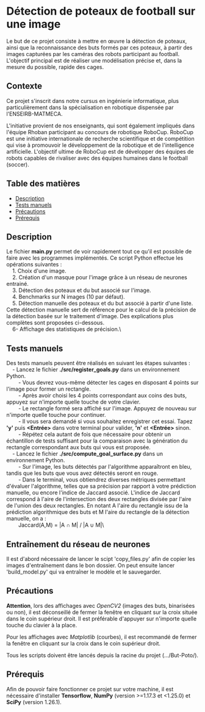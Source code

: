 # Détection de poteaux de football sur une image

Le but de ce projet consiste à mettre en œuvre la détection de poteaux, ainsi que la reconnaissance des buts formés par ces poteaux, à partir des images capturées par les caméras des robots participant au football.
L'objectif principal est de réaliser une modélisation précise et, dans la mesure du possible, rapide des cages.

## Contexte

Ce projet s'inscrit dans notre cursus en ingénierie informatique, plus particulièrement dans la spécialisation en robotique dispensée par l'ENSEIRB-MATMECA.

L'initiative provient de nos enseignants, qui sont également impliqués dans l'équipe Rhoban participant au concours de robotique RoboCup.
RoboCup est une initiative internationale de recherche scientifique et de compétition qui vise à promouvoir le développement de la robotique et de l'intelligence artificielle. L'objectif ultime de RoboCup est de développer des équipes de robots capables de rivaliser avec des équipes humaines dans le football (soccer).

## Table des matières

- [Description](#contexte)
- [Tests manuels](#tests-manuels)
- [Précautions](#précautions)
- [Prérequis](#prérequis)

## Description

Le fichier **main.py** permet de voir rapidement tout ce qu'il est possible de faire avec les programmes implémentés.
Ce script Python effectue les opérations suivantes :\
&nbsp;&nbsp;&nbsp;&nbsp;1. Choix d'une image. \
&nbsp;&nbsp;&nbsp;&nbsp;2. Création d'un masque pour l'image grâce à un réseau de neurones entrainé.\
&nbsp;&nbsp;&nbsp;&nbsp;3. Détection des poteaux et du but associé sur l'image.\
&nbsp;&nbsp;&nbsp;&nbsp;4. Benchmarks sur N images (10 par défaut).\
&nbsp;&nbsp;&nbsp;&nbsp;5. Détection manuelle des poteaux et du but associé à partir d'une liste. Cette détection manuelle sert de référence pour le calcul de la précision de la détection basée sur le traitement d'image. Des explications plus complètes sont proposées ci-dessous.\
&nbsp;&nbsp;&nbsp;&nbsp;6- Affichage des statistiques de précision.\

## Tests manuels

Des tests manuels peuvent être réalisés en suivant les étapes suivantes :\
&nbsp;&nbsp;&nbsp;&nbsp;- Lancez le fichier **./src/register_goals.py** dans un environnement Python.\
&nbsp;&nbsp;&nbsp;&nbsp;&nbsp;&nbsp;&nbsp;&nbsp;- Vous devrez vous-même détecter les cages en disposant 4 points sur l'image pour former un rectangle.\
&nbsp;&nbsp;&nbsp;&nbsp;&nbsp;&nbsp;&nbsp;&nbsp;- Après avoir choisi les 4 points correspondant aux coins des buts, appuyez sur n'importe quelle touche de votre clavier.\
&nbsp;&nbsp;&nbsp;&nbsp;&nbsp;&nbsp;&nbsp;&nbsp;- Le rectangle formé sera affiché sur l'image. Appuyez de nouveau sur n'importe quelle touche pour continuer.\
&nbsp;&nbsp;&nbsp;&nbsp;&nbsp;&nbsp;&nbsp;&nbsp;- Il vous sera demandé si vous souhaitez enregistrer cet essai. Tapez **'y'** puis **<Entrée>** dans votre terminal pour valider, **'n'** et **<Entrée>** sinon.\
&nbsp;&nbsp;&nbsp;&nbsp;&nbsp;&nbsp;&nbsp;&nbsp;- Répétez cela autant de fois que nécessaire pour obtenir un échantillon de tests suffisant pour la comparaison avec la génération du rectangle correspondant aux buts qui vous est proposée.\
&nbsp;&nbsp;&nbsp;&nbsp;- Lancez le fichier **./src/compute_goal_surface.py** dans un environnement Python.\
&nbsp;&nbsp;&nbsp;&nbsp;&nbsp;&nbsp;&nbsp;&nbsp;- Sur l'image, les buts détectés par l'algorithme apparaîtront en bleu, tandis que les buts que vous avez détectés seront en rouge.\
&nbsp;&nbsp;&nbsp;&nbsp;&nbsp;&nbsp;&nbsp;&nbsp;- Dans le terminal, vous obtiendrez diverses métriques permettant d'évaluer l'algorithme, telles que sa précision par rapport à votre prédiction manuelle, ou encore l'indice de Jaccard associé. L'indice de Jaccard correspond à l'aire de l'intersection des deux rectangles divisée par l'aire de l'union des deux rectangles. En notant A l'aire du rectangle issu de la prédiction algorithmique des buts et M l'aire du rectangle de la détection manuelle, on a :\
&nbsp;&nbsp;&nbsp;&nbsp;&nbsp;&nbsp;&nbsp;&nbsp;Jaccard(A,M) = |A ∩ M| / |A ∪ M|\

## Entraînement du réseau de neurones

Il est d'abord nécessaire de lancer le scipt 'copy_files.py' afin de copier les images d'entraînement dans le bon dossier.
On peut ensuite lancer 'build_model.py' qui va entraîner le modèle et le sauvegarder.

## Précautions

**Attention**, lors des affichages avec _OpenCV2_ (images des buts, binarisées ou non), il est déconseillé de fermer la fenêtre en cliquant sur la croix située dans le coin supérieur droit. Il est préférable d'appuyer sur n'importe quelle touche du clavier à la place.

Pour les affichages avec _Matplotlib_ (courbes), il est recommandé de fermer la fenêtre en cliquant sur la croix dans le coin supérieur droit.

Tous les scripts doivent être lancés depuis la racine du projet (.../But-Poto/).

## Prérequis

Afin de pouvoir faire fonctionner ce projet sur votre machine, il est nécessaire d'installer **Tensorflow**, **NumPy** (version >=1.17.3 et <1.25.0) et **SciPy** (version 1.26.1).
